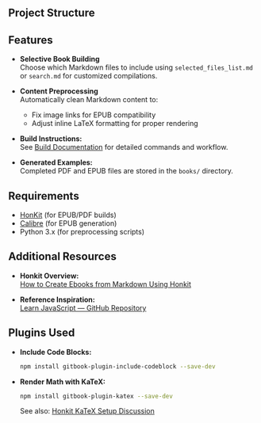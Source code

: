 ## Project Structure

## Features

- **Selective Book Building**  
  Choose which Markdown files to include using `selected_files_list.md` or `search.md` for customized compilations.

- **Content Preprocessing**  
  Automatically clean Markdown content to:
  - Fix image links for EPUB compatibility
  - Adjust inline LaTeX formatting for proper rendering


- **Build Instructions:**  
  See [Build Documentation](docs/build.md) for detailed commands and workflow.

- **Generated Examples:**  
  Completed PDF and EPUB files are stored in the `books/` directory.

## Requirements

- [HonKit](https://honkit.netlify.app/) (for EPUB/PDF builds)
- [Calibre](https://calibre-ebook.com/) (for EPUB generation)
- Python 3.x (for preprocessing scripts)

## Additional Resources

- **Honkit Overview:**  
  [How to Create Ebooks from Markdown Using Honkit](https://flaviocopes.com/how-to-create-ebooks-markdown/#:~:text=honkit%20works%20great.,and%20let%20CloudFlare%20distribute%20it.)

- **Reference Inspiration:**  
  [Learn JavaScript — GitHub Repository](https://github.com/sumn2u/learn-javascript/tree/main)


## Plugins Used

- **Include Code Blocks:**
  ```bash
  npm install gitbook-plugin-include-codeblock --save-dev
  ```

- **Render Math with KaTeX:**
  ```bash
  npm install gitbook-plugin-katex --save-dev
  ```
  See also: [Honkit KaTeX Setup Discussion](https://github.com/honkit/honkit/issues/217)
